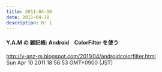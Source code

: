 ```yaml
---
title: 2011-04-10
date: 2011-04-10
description: B! 1
---
```


#### Y.A.M の 雑記帳: Android　ColorFilter を使う
http://y-anz-m.blogspot.com/2011/04/androidcolorfilter.html<br>
Sun Apr 10 2011 18:56:53 GMT+0900 (JST)<br>


